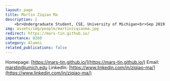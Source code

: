 ```yaml
---
layout: page
title: Martin Ziqiao Ma
description: |
    <br>Undergraduate Student, CSE, University of Michigan<br>Sep 2019 -- May 2021<br><span style='color:blue'>PhD Candidate, University of Michigan</span>
img: assets/img/people/martinziqiaoma.jpg
redirect: https://mars-tin.github.io/
importance: 8260
category: Alumni
related_publications: false
---
```

Homepage: [https://mars-tin.github.io/](https://mars-tin.github.io/)
Email: [marstin@umich.edu](mailto:marstin@umich.edu)
LinkedIn: [https://www.linkedin.com/in/ziqiao-ma/](https://www.linkedin.com/in/ziqiao-ma/)
